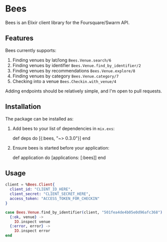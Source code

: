 # Bees

Bees is an Elixir client library for the Foursquare/Swarm API.

## Features

Bees currently supports:

  1. Finding venues by lat/long `Bees.Venue.search/6`
  2. Finding venues by identifier `Bees.Venue.find_by_identifier/2`
  3. Finding venues by recommendations `Bees.Venue.explore/8`
  4. Finding venues by category `Bees.Venue.category/7`
  5. Checking into a venue `Bees.Checkin.with_venue/4`

Adding endpoints should be relatively simple, and I'm open to pull requests.

## Installation

The package can be installed as:

  1. Add bees to your list of dependencies in `mix.exs`:

        def deps do
          [{:bees, "~> 0.3.0"}]
        end

  2. Ensure bees is started before your application:

        def application do
          [applications: [:bees]]
        end

## Usage

```elixir
client = %Bees.Client{
  client_id: "CLIENT_ID_HERE",
  client_secret: "CLIENT_SECRET_HERE",
  access_token: "ACCESS_TOKEN_FOR_CHECKIN"
}

case Bees.Venue.find_by_identifier(client, "501fea4de4b05e0d96afc368") do
  {:ok, venue} ->
    IO.inspect venue
  {:error, error} ->
    IO.inspect error
end
```

